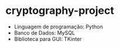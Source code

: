# cryptography-project

- Linguagem de programação: Python
- Banco de Dados: MySQL
- Biblioteca para GUI: TKinter